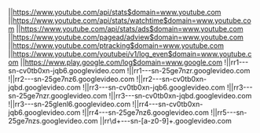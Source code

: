 ||https://www.youtube.com/api/stats$domain=www.youtube.com
||https://www.youtube.com/api/stats/watchtime$domain=www.youtube.com
||https://www.youtube.com/api/stats/ads$domain=www.youtube.com
||https://www.youtube.com/pagead/adview$domain=www.youtube.com
||https://www.youtube.com/ptracking$domain=www.youtube.com
||https://www.youtube.com/youtubei/v1/log_even$domain=www.youtube.com
||https://www.play.google.com/log$domain=www.google.com
!||rr1---sn-cv0tb0xn-jqb6.googlevideo.com
!||rr1---sn-25ge7nzr.googlevideo.com
!||rr2---sn-25ge7nz6.googlevideo.com
!||rr2---sn-cv0tb0xn-jqbd.googlevideo.com
!||rr3---sn-cv0tb0xn-jqb6.googlevideo.com
!||rr3---sn-25ge7nzr.googlevideo.com
!||rr3---sn-cv0tb0xn-jqbd.googlevideo.com
!||rr3---sn-25glenl6.googlevideo.com
!||rr4---sn-cv0tb0xn-jqb6.googlevideo.com
!||rr4---sn-25ge7nz6.googlevideo.com
!||rr5---sn-25ge7nzs.googlevideo.com
||rr\d+---sn-[a-z0-9]+\.googlevideo.com